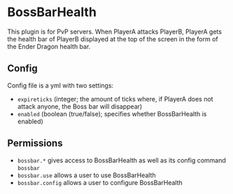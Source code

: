 BossBarHealth
=============
This plugin is for PvP servers.  When PlayerA attacks PlayerB, PlayerA gets the health bar of PlayerB displayed at the top of the screen in the form of the Ender Dragon health bar.

Config
------
Config file is a yml with two settings:
- `expireticks` (integer; the amount of ticks where, if PlayerA does not attack anyone, the Boss bar will disappear)
- `enabled` (boolean (true/false); specifies whether BossBarHealth is enabled)

Permissions
-----------
- `bossbar.*` gives access to BossBarHealth as well as its config command `bossbar`
- `bossbar.use` allows a user to use BossBarHealth
- `bossbar.config` allows a user to configure BossBarHealth